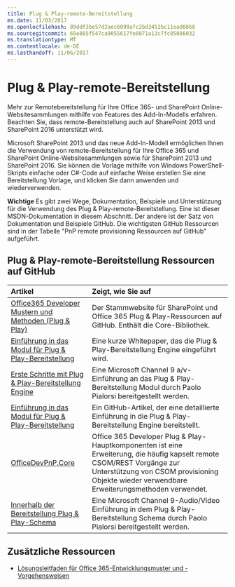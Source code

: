 ```yaml
---
title: Plug & Play-remote-Bereitstellung
ms.date: 11/03/2017
ms.openlocfilehash: 89ddf3be57d2aec6099afc2bd3452bc11ead0868
ms.sourcegitcommit: 65e885f547ca9055617fe0871a13c7fc85086032
ms.translationtype: MT
ms.contentlocale: de-DE
ms.lasthandoff: 11/06/2017
---
```

# <a name="pnp-remote-provisioning"></a>Plug & Play-remote-Bereitstellung

Mehr zur Remotebereitstellung für Ihre Office 365- und SharePoint Online-Websitesammlungen mithilfe von Features des Add-In-Modells erfahren. Beachten Sie, dass remote-Bereitstellung auch auf SharePoint 2013 und SharePoint 2016 unterstützt wird.

Microsoft SharePoint 2013 und das neue Add-In-Modell ermöglichen Ihnen die Verwendung von remote-Bereitstellung für Ihre Office 365 und SharePoint Online-Websitesammlungen sowie für SharePoint 2013 und SharePoint 2016. Sie können die Vorlage mithilfe von Windows PowerShell-Skripts einfache oder C#-Code auf einfache Weise erstellen Sie eine Bereitstellung Vorlage, und klicken Sie dann anwenden und wiederverwenden.

**Wichtige**  Es gibt zwei Wege, Dokumentation, Beispiele und Unterstützung für die Verwendung des Plug & Play-remote-Bereitstellung. Eine ist dieser MSDN-Dokumentation in diesem Abschnitt. Der andere ist der Satz von Dokumentation und Beispiele GitHub. Die wichtigsten GitHub Ressourcen sind in der Tabelle "PnP remote provisioning Ressourcen auf GitHub" aufgeführt.

## <a name="pnp-remote-provisioning-resources-on-github"></a>Plug & Play-remote-Bereitstellung Ressourcen auf GitHub

|**Artikel**|**Zeigt, wie Sie auf**|
|:-----|:-----|
|[Office365 Developer Mustern und Methoden (Plug & Play)](https://github.com/SharePoint/PnP)|Der Stammwebsite für SharePoint und Office 365 Plug & Play-Ressourcen auf GitHub. Enthält die Core-Bibliothek.|
|[Einführung in das Modul für Plug & Play-Bereitstellung](Introducing-the-PnP-Provisioning-Engine.md)| Eine kurze Whitepaper, das die Plug & Play-Bereitstellung Engine eingeführt wird.|
|[Erste Schritte mit Plug & Play-Bereitstellung Engine](https://channel9.msdn.com/blogs/OfficeDevPnP/Getting-Started-with-PnP-Provisioning-Engine)|Eine Microsoft Channel 9 a/v-Einführung an das Plug & Play-Bereitstellung Modul durch Paolo Pialorsi bereitgestellt werden.|
|[Einführung in das Modul für Plug & Play-Bereitstellung](https://github.com/SharePoint/PnP-Guidance/blob/551b9f6a66cf94058ba5497e310d519647afb20c/articles/Introducing-the-PnP-Provisioning-Engine.md)|Ein GitHub-Artikel, der eine detaillierte Einführung in die Plug & Play-Bereitstellung Engine bereitstellt.|
|[OfficeDevPnP.Core](https://github.com/SharePoint/PnP-Sites-Core/tree/master/Core)|Office 365 Developer Plug & Play-Hauptkomponenten ist eine Erweiterung, die häufig kapselt remote CSOM/REST Vorgänge zur Unterstützung von CSOM provisioning Objekte wieder verwendbare Erweiterungsmethoden verwendet.|
|[Innerhalb der Bereitstellung Plug & Play-Schema](https://channel9.msdn.com/blogs/OfficeDevPnP/Deep-dive-to-PnP-provisioning-engine-schema)|Eine Microsoft Channel 9-Audio/Video Einführung in dem Plug & Play-Bereitstellung Schema durch Paolo Pialorsi bereitgestellt werden.|

## <a name="additional-resources"></a>Zusätzliche Ressourcen
<a name="bk_addresources"> </a>

- [Lösungsleitfaden für Office 365-Entwicklungsmuster und -Vorgehensweisen](Office-365-development-patterns-and-practices-solution-guidance.md)
